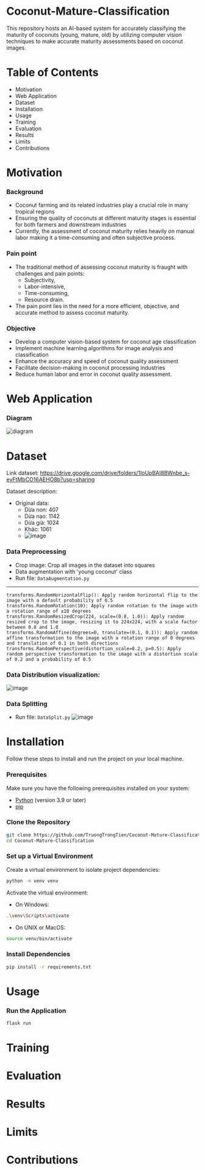 # Coconut-Mature-Classification
This repository hosts an AI-based system for accurately classifying the maturity of coconuts (young, mature, old) by utilizing computer vision techniques to make accurate maturity assessments based on coconut images.

# Table of Contents
* Motivation
* Web Application
* Dataset
* Installation
* Usage
* Training
* Evaluation
* Results
* Limits
* Contributions

# Motivation
### Background
* Coconut farming and its related industries play a crucial role in many tropical regions
* Ensuring the quality of coconuts at different maturity stages is essential for both farmers and downstream industries
* Currently, the assessment of coconut maturity relies heavily on manual labor making it a time-consuming and often subjective process.
    
### Pain point
* The traditional method of assessing coconut maturity is fraught with challenges and pain points:
  * Subjectivity,
  * Labor-intensive,
  * Time-consuming,
  * Resource drain.
* The pain point lies in the need for a more efficient, objective, and accurate method to assess coconut maturity.
    
### Objective
* Develop a computer vision-based system for coconut age classification
* Implement machine learning algorithms for image analysis and classification
* Enhance the accuracy and speed of coconut quality assessment 
* Facilitate decision-making in coconut processing industries
* Reduce human labor and error in coconut quality assessment.

# Web Application

### Diagram
![diagram](https://github.com/TruongTrongTien/Coconut-Mature-Classification/assets/121301557/63fd97c7-3290-44f0-a91e-ee75a751e360)

      
# Dataset
Link dataset: https://drive.google.com/drive/folders/1IoUpBAI8BWnbe_s-eyFtMbCO16AEHO8b?usp=sharing

Dataset description:
* Original data:
    * Dừa non: 407
    * Dừa nạo: 1142
    * Dừa già: 1024
    * Khác: 1061
    * ![image](https://github.com/TruongTrongTien/Coconut-Mature-Classification/assets/88047081/27f0c73a-cd22-42f1-9a3c-b9fb1b468213)


### Data Preprocessing
* Crop image: Crop all images in the dataset into squares
* Data augmentation with 'young coconut' class
* Run file: ``` DataAugmentation.py ```
------------------------------------
    transforms.RandomHorizontalFlip(): Apply random horizontal flip to the image with a default probability of 0.5
    transforms.RandomRotation(10): Apply random rotation to the image with a rotation range of ±10 degrees
    transforms.RandomResizedCrop(224, scale=(0.8, 1.0)): Apply random resized crop to the image, resizing it to 224x224, with a scale factor between 0.8 and 1.0
    transforms.RandomAffine(degrees=0, translate=(0.1, 0.1)): Apply random affine transformation to the image with a rotation range of 0 degrees and translation of 0.1 in both directions
    transforms.RandomPerspective(distortion_scale=0.2, p=0.5): Apply random perspective transformation to the image with a distortion scale of 0.2 and a probability of 0.5

### Data Distribution visualization:

![image](https://github.com/TruongTrongTien/Coconut-Mature-Classification/assets/88047081/d53e6bf2-72cb-4d99-99fd-f7f4241c7c48)

### Data Splitting
* Run file: ``` DataSplit.py ```
![image](https://github.com/TruongTrongTien/Coconut-Mature-Classification/assets/88047081/f92cd668-38c5-45be-9a97-2436b01308dc)


# Installation

Follow these steps to install and run the project on your local machine.
### Prerequisites
Make sure you have the following prerequisites installed on your system:
- [Python](https://www.python.org/) (version 3.9 or later)
- [pip](https://pip.pypa.io/en/stable/)
### Clone the Repository
```bash
git clone https://github.com/TruongTrongTien/Coconut-Mature-Classification.git
cd Coconut-Mature-Classification
```

### Set up a Virtual Environment
Create a virtual environment to isolate project dependencies:
```bash
python -m venv venv
```
Activate the virtual environment:
- On Windows:
```bash
.\venv\Scripts\activate
```

- On UNIX or MacOS:
```bash
source venv/bin/activate
```

### Install Dependencies 
```bash
pip install -r requirements.txt
```

# Usage

### Run the Application
```bash
flask run
```

# Training
# Evaluation
# Results
# Limits
# Contributions
